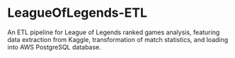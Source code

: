 # LeagueOfLegends-ETL
An ETL pipeline for League of Legends ranked games analysis, featuring data extraction from Kaggle, transformation of match statistics, and loading into AWS PostgreSQL database.
